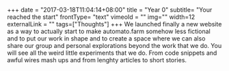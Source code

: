 +++
date = "2017-03-18T11:04:14+08:00"
title = "Year 0"
subtitle= "Your reached the start"
frontType= "text"
vimeoId = ""
img=""
width=12
externalLink = ""
tags=["Thoughts"]
+++
We launched finally a new website as a way to actually start to make automato.farm somehow less fictional and to put our work in shape and to create a space where we can also share our group and personal explorations beyond the work that we do. You will see all the weird little experiments that we do. From code snippets and awful wires mash ups and from lenghty articles to short stories.
